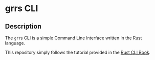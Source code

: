 # grrs CLI

## Description

The `grrs` CLI is a simple Command Line Interface written in the Rust language.

This repository simply follows the tutorial provided in the [Rust CLI Book](https://rust-cli.github.io/book/index.html).
